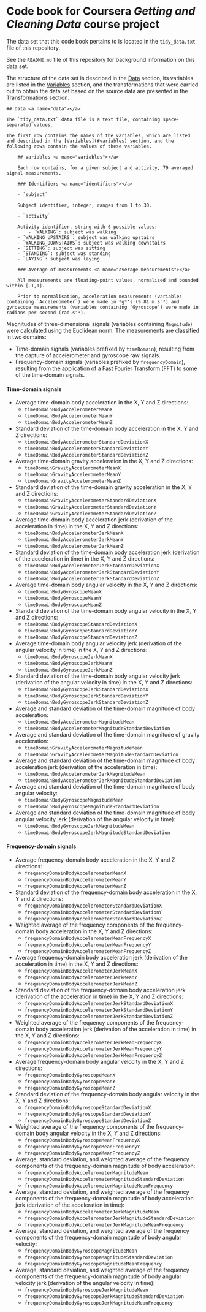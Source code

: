 # Code book for Coursera *Getting and Cleaning Data* course project

The data set that this code book pertains to is located in the `tidy_data.txt` file of this repository.

See the `README.md` file of this repository for background information on this data set.

The structure of the data set is described in the [Data](#data) section, its variables are listed in the [Variables](#variables) section, and the transformations that were carried out to obtain the data set based on the source data are presented in the [Transformations](#transformations) section.
    
    ## Data <a name="data"></a>
    
    The `tidy_data.txt` data file is a text file, containing space-separated values.
    
    The first row contains the names of the variables, which are listed and described in the [Variables](#variables) section, and the following rows contain the values of these variables. 
        
        ## Variables <a name="variables"></a>
        
        Each row contains, for a given subject and activity, 79 averaged signal measurements.
        
        ### Identifiers <a name="identifiers"></a>
        
        - `subject`
        
        Subject identifier, integer, ranges from 1 to 30.
        
        - `activity`
        
        Activity identifier, string with 6 possible values: 
            - `WALKING`: subject was walking
        - `WALKING_UPSTAIRS`: subject was walking upstairs
        - `WALKING_DOWNSTAIRS`: subject was walking downstairs
        - `SITTING`: subject was sitting
        - `STANDING`: subject was standing
        - `LAYING`: subject was laying
        
        ### Average of measurements <a name="average-measurements"></a>
        
        All measurements are floating-point values, normalised and bounded within [-1,1].
        
        Prior to normalisation, acceleration measurements (variables containing `Accelerometer`) were made in *g*'s (9.81 m.s⁻²) and gyroscope measurements (variables containing `Gyroscope`) were made in radians per second (rad.s⁻¹).
Magnitudes of three-dimensional signals (variables containing `Magnitude`) were calculated using the Euclidean norm.
The measurements are classified in two domains:
- Time-domain signals (variables prefixed by `timeDomain`), resulting from the capture of accelerometer and gyroscope raw signals.
- Frequency-domain signals (variables prefixed by `frequencyDomain`), resulting from the application of a Fast Fourier Transform (FFT) to some of the time-domain signals.
#### Time-domain signals
- Average time-domain body acceleration in the X, Y and Z directions:
	- `timeDomainBodyAccelerometerMeanX`
	- `timeDomainBodyAccelerometerMeanY`
	- `timeDomainBodyAccelerometerMeanZ`
- Standard deviation of the time-domain body acceleration in the X, Y and Z directions:
	- `timeDomainBodyAccelerometerStandardDeviationX`
	- `timeDomainBodyAccelerometerStandardDeviationY`
	- `timeDomainBodyAccelerometerStandardDeviationZ`
- Average time-domain gravity acceleration in the X, Y and Z directions:
	- `timeDomainGravityAccelerometerMeanX`
	- `timeDomainGravityAccelerometerMeanY`
	- `timeDomainGravityAccelerometerMeanZ`
- Standard deviation of the time-domain gravity acceleration in the X, Y and Z directions:
	- `timeDomainGravityAccelerometerStandardDeviationX`
	- `timeDomainGravityAccelerometerStandardDeviationY`
	- `timeDomainGravityAccelerometerStandardDeviationZ`
- Average time-domain body acceleration jerk (derivation of the acceleration in time) in the X, Y and Z directions:
	- `timeDomainBodyAccelerometerJerkMeanX`
	- `timeDomainBodyAccelerometerJerkMeanY`
	- `timeDomainBodyAccelerometerJerkMeanZ`
- Standard deviation of the time-domain body acceleration jerk (derivation of the acceleration in time) in the X, Y and Z directions:
	- `timeDomainBodyAccelerometerJerkStandardDeviationX`
	- `timeDomainBodyAccelerometerJerkStandardDeviationY`
	- `timeDomainBodyAccelerometerJerkStandardDeviationZ`
- Average time-domain body angular velocity in the X, Y and Z directions:
	- `timeDomainBodyGyroscopeMeanX`
	- `timeDomainBodyGyroscopeMeanY`
	- `timeDomainBodyGyroscopeMeanZ`
- Standard deviation of the time-domain body angular velocity in the X, Y and Z directions:
	- `timeDomainBodyGyroscopeStandardDeviationX`
	- `timeDomainBodyGyroscopeStandardDeviationY`
	- `timeDomainBodyGyroscopeStandardDeviationZ`
- Average time-domain body angular velocity jerk (derivation of the angular velocity in time) in the X, Y and Z directions:
	- `timeDomainBodyGyroscopeJerkMeanX`
	- `timeDomainBodyGyroscopeJerkMeanY`
	- `timeDomainBodyGyroscopeJerkMeanZ`
- Standard deviation of the time-domain body angular velocity jerk (derivation of the angular velocity in time) in the X, Y and Z directions:
	- `timeDomainBodyGyroscopeJerkStandardDeviationX`
	- `timeDomainBodyGyroscopeJerkStandardDeviationY`
	- `timeDomainBodyGyroscopeJerkStandardDeviationZ`
- Average and standard deviation of the time-domain magnitude of body acceleration:
	- `timeDomainBodyAccelerometerMagnitudeMean`
	- `timeDomainBodyAccelerometerMagnitudeStandardDeviation`
- Average and standard deviation of the time-domain magnitude of gravity acceleration:
	- `timeDomainGravityAccelerometerMagnitudeMean`
	- `timeDomainGravityAccelerometerMagnitudeStandardDeviation`
- Average and standard deviation of the time-domain magnitude of body acceleration jerk (derivation of the acceleration in time):
	- `timeDomainBodyAccelerometerJerkMagnitudeMean`
	- `timeDomainBodyAccelerometerJerkMagnitudeStandardDeviation`
- Average and standard deviation of the time-domain magnitude of body angular velocity:
	- `timeDomainBodyGyroscopeMagnitudeMean`
	- `timeDomainBodyGyroscopeMagnitudeStandardDeviation`
- Average and standard deviation of the time-domain magnitude of body angular velocity jerk (derivation of the angular velocity in time):
	- `timeDomainBodyGyroscopeJerkMagnitudeMean`
	- `timeDomainBodyGyroscopeJerkMagnitudeStandardDeviation`
#### Frequency-domain signals
- Average frequency-domain body acceleration in the X, Y and Z directions:
	- `frequencyDomainBodyAccelerometerMeanX`
	- `frequencyDomainBodyAccelerometerMeanY`
	- `frequencyDomainBodyAccelerometerMeanZ`
- Standard deviation of the frequency-domain body acceleration in the X, Y and Z directions:
	- `frequencyDomainBodyAccelerometerStandardDeviationX`
	- `frequencyDomainBodyAccelerometerStandardDeviationY`
	- `frequencyDomainBodyAccelerometerStandardDeviationZ`
- Weighted average of the frequency components of the frequency-domain body acceleration in the X, Y and Z directions:
	- `frequencyDomainBodyAccelerometerMeanFrequencyX`
	- `frequencyDomainBodyAccelerometerMeanFrequencyY`
	- `frequencyDomainBodyAccelerometerMeanFrequencyZ`
- Average frequency-domain body acceleration jerk (derivation of the acceleration in time) in the X, Y and Z directions:
	- `frequencyDomainBodyAccelerometerJerkMeanX`
	- `frequencyDomainBodyAccelerometerJerkMeanY`
	- `frequencyDomainBodyAccelerometerJerkMeanZ`
- Standard deviation of the frequency-domain body acceleration jerk (derivation of the acceleration in time) in the X, Y and Z directions:
	- `frequencyDomainBodyAccelerometerJerkStandardDeviationX`
	- `frequencyDomainBodyAccelerometerJerkStandardDeviationY`
	- `frequencyDomainBodyAccelerometerJerkStandardDeviationZ`
- Weighted average of the frequency components of the frequency-domain body acceleration jerk (derivation of the acceleration in time) in the X, Y and Z directions:
	- `frequencyDomainBodyAccelerometerJerkMeanFrequencyX`
	- `frequencyDomainBodyAccelerometerJerkMeanFrequencyY`
	- `frequencyDomainBodyAccelerometerJerkMeanFrequencyZ`
- Average frequency-domain body angular velocity in the X, Y and Z directions:
	- `frequencyDomainBodyGyroscopeMeanX`
	- `frequencyDomainBodyGyroscopeMeanY`
	- `frequencyDomainBodyGyroscopeMeanZ`
- Standard deviation of the frequency-domain body angular velocity in the X, Y and Z directions:
	- `frequencyDomainBodyGyroscopeStandardDeviationX`
	- `frequencyDomainBodyGyroscopeStandardDeviationY`
	- `frequencyDomainBodyGyroscopeStandardDeviationZ`
- Weighted average of the frequency components of the frequency-domain body angular velocity in the X, Y and Z directions:
	- `frequencyDomainBodyGyroscopeMeanFrequencyX`
	- `frequencyDomainBodyGyroscopeMeanFrequencyY`
	- `frequencyDomainBodyGyroscopeMeanFrequencyZ`
- Average, standard deviation, and weighted average of the frequency components of the frequency-domain magnitude of body acceleration:
	- `frequencyDomainBodyAccelerometerMagnitudeMean`
	- `frequencyDomainBodyAccelerometerMagnitudeStandardDeviation`
	- `frequencyDomainBodyAccelerometerMagnitudeMeanFrequency`
- Average, standard deviation, and weighted average of the frequency components of the frequency-domain magnitude of body acceleration jerk (derivation of the acceleration in time):
	- `frequencyDomainBodyAccelerometerJerkMagnitudeMean`
	- `frequencyDomainBodyAccelerometerJerkMagnitudeStandardDeviation`
	- `frequencyDomainBodyAccelerometerJerkMagnitudeMeanFrequency`
- Average, standard deviation, and weighted average of the frequency components of the frequency-domain magnitude of body angular velocity:
	- `frequencyDomainBodyGyroscopeMagnitudeMean`
	- `frequencyDomainBodyGyroscopeMagnitudeStandardDeviation`
	- `frequencyDomainBodyGyroscopeMagnitudeMeanFrequency`
- Average, standard deviation, and weighted average of the frequency components of the frequency-domain magnitude of body angular velocity jerk (derivation of the angular velocity in time):
	- `frequencyDomainBodyGyroscopeJerkMagnitudeMean`
	- `frequencyDomainBodyGyroscopeJerkMagnitudeStandardDeviation`
	- `frequencyDomainBodyGyroscopeJerkMagnitudeMeanFrequency`